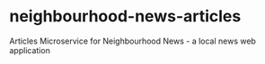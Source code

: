 # neighbourhood-news-articles

Articles Microservice for Neighbourhood News - a local news web application

